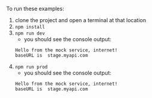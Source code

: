 To run these examples:
1. clone the project and open a terminal at that location
2. `npm install`
3. `npm run dev`
    - you should see the console output:
    ```text
    Hello from the mock service, internet!
    baseURL is  stage.myapi.com
    ```
4. `npm run prod`
    - you should see the console output:
    ```text
    Hello from the mock service, internet!
    baseURL is  stage.myapi.com
    ```